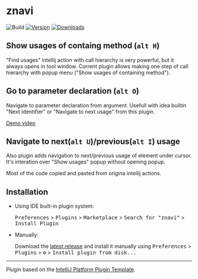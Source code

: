 # znavi

![Build](https://github.com/volkov/znavi/workflows/Build/badge.svg)
[![Version](https://img.shields.io/jetbrains/plugin/v/15771.svg)](https://plugins.jetbrains.com/plugin/15771)
[![Downloads](https://img.shields.io/jetbrains/plugin/d/15771.svg)](https://plugins.jetbrains.com/plugin/15771)

<!-- Plugin description -->
## Show usages of containg method (`alt H`)
"Find usages" intellij action with call hierarchy is very powerful, but it always opens in tool window. 
Current plugin allows making one step of call hierarchy with popup menu ("Show usages of containing method").

## Go to parameter declaration (`alt O`)
Navigate to parameter declaration from argument. 
Usefull with idea builtin "Next Identifier" or "Navigate to next usage" from this plugin.

[Demo video](https://youtu.be/ZOxGMqgNVo0)

## Navigate to next(`alt U`)/previous(`alt I`) usage
Also plugin adds navigation to next/previous usage of element under cursor. 
It's interation over "Show usages" popup without opening popup.

Most of the code copied and pasted from origina intellij actions.
<!-- Plugin description end -->

## Installation

- Using IDE built-in plugin system:
  
  <kbd>Preferences</kbd> > <kbd>Plugins</kbd> > <kbd>Marketplace</kbd> > <kbd>Search for "znavi"</kbd> >
  <kbd>Install Plugin</kbd>
  
- Manually:

  Download the [latest release](https://github.com/volkov/znavi/releases/latest) and install it manually using
  <kbd>Preferences</kbd> > <kbd>Plugins</kbd> > <kbd>⚙️</kbd> > <kbd>Install plugin from disk...</kbd>


---
Plugin based on the [IntelliJ Platform Plugin Template][template].

[template]: https://github.com/JetBrains/intellij-platform-plugin-template
